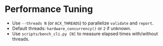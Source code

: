 # Performance Tuning

- Use `--threads N` (or `ACX_THREADS`) to parallelize `validate` and `report`.
- Default threads: `hardware_concurrency()` or `2` if unknown.
- Use `scripts/bench_cli.py [N]` to measure elapsed times with/without threads.
